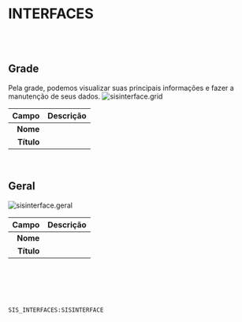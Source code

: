 # INTERFACES
<br>
<br>

## Grade
Pela grade, podemos visualizar suas principais informações e fazer a manutenção de seus dados.
![sisinterface.grid](https://raw.githubusercontent.com/netforcews/docs-erp/master/geral/imagens/sisinterface.grid.png)

Campo | Descrição
--:|---
**Nome** | 
**Título** | 
<br>

## Geral
![sisinterface.geral](https://raw.githubusercontent.com/netforcews/docs-erp/master/geral/imagens/sisinterface.geral.png)

Campo | Descrição
--:|---
**Nome** | 
**Título** | 
<br>
<br>
<br>
<br>

```SIS_INTERFACES:SISINTERFACE```

